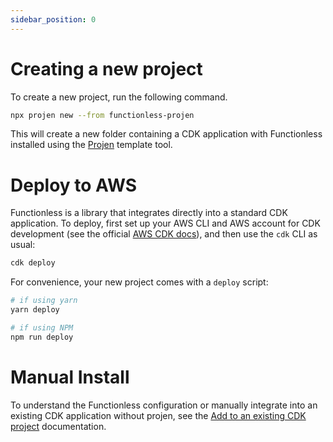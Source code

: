 ```yaml
---
sidebar_position: 0
---
```


# Creating a new project

To create a new project, run the following command.

```sh
npx projen new --from functionless-projen
```

This will create a new folder containing a CDK application with Functionless installed using the [Projen](https://github.com/projen/projen) template tool.

# Deploy to AWS

Functionless is a library that integrates directly into a standard CDK application. To deploy, first set up your AWS CLI and AWS account for CDK development (see the official [AWS CDK docs](https://docs.aws.amazon.com/cdk/v2/guide/home.html)), and then use the `cdk` CLI as usual:

```bash
cdk deploy
```

For convenience, your new project comes with a `deploy` script:

```bash
# if using yarn
yarn deploy

# if using NPM
npm run deploy
```

# Manual Install

To understand the Functionless configuration or manually integrate into an existing CDK application without projen, see the [Add to an existing CDK project](./manual-install.md) documentation.
